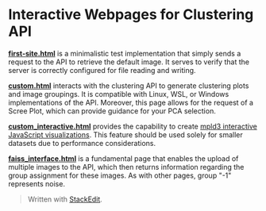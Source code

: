 
# Interactive Webpages for Clustering API

**[first-site.html](first-site.html)** is a minimalistic test implementation that simply sends a request to the API to retrieve the default image. It serves to verify that the server is correctly configured for file reading and writing.

**[custom.html](custom.html)** interacts with the clustering API to generate clustering plots and image groupings. It is compatible with Linux, WSL, or Windows implementations of the API. Moreover, this page allows for the request of a Scree Plot, which can provide guidance for your PCA selection.

**[custom_interactive.html](custom_interactive.html)** provides the capability to create [mpld3 interactive JavaScript visualizations](https://mpld3.github.io/index.html). This feature should be used solely for smaller datasets due to performance considerations.

**[faiss_interface.html](faiss_interface.html)** is a fundamental page that enables the upload of multiple images to the API, which then returns information regarding the group assignment for these images. As with other pages, group "-1" represents noise.

> Written with [StackEdit](https://stackedit.io/).